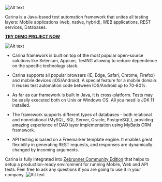 ![Alt text](img/carina.png "Carina Logo")

Carina is a Java-based test automation framework that unites all testing layers: Mobile applications (web, native, hybrid), WEB applications, REST services, Databases.

<B>[TRY DEMO PROJECT NOW](https://github.com/qaprosoft/carina-demo)</B>

![Alt text](img/carina_space.png "Carina Overview")

* Carina framework is built on top of the most popular open-source solutions like Selenium, Appium, TestNG allowing to reduce dependence on the specific technology stack.

* Carina supports all popular browsers (IE, Edge, Safari, Chrome, Firefox) and mobile devices (iOS/Android). A special feature for a mobile domain: it reuses test automation code between IOS/Android up to 70-80%.

* As far as our framework is built in Java, it is cross-platform. Tests may be easily executed both on Unix or Windows OS. All you need is JDK 11 installed.

* The framework supports different types of databases - both relational and nonrelational (MySQL, SQL Server, Oracle, PostgreSQL), providing amazing experience of DAO layer implementation using MyBatis ORM framework.

* API testing is based on a Freemarker template engine. It enables great flexibility in generating REST requests, and responses are dynamically changed by incoming arguments.


Carina is fully integrated into [Zebrunner Community Edition](https://zebrunner.github.io/zebrunner) that helps to setup a production-ready environment for running Mobile, Web and API tests. Feel free to ask any questions if you are going to use it in your company.
![Alt text](img/infrastructure.png "Infrastructure")
